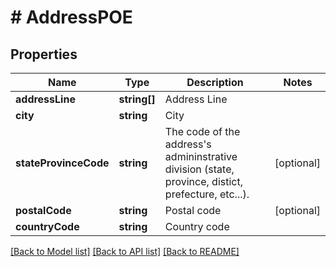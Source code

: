 # # AddressPOE

## Properties

Name | Type | Description | Notes
------------ | ------------- | ------------- | -------------
**addressLine** | **string[]** | Address Line |
**city** | **string** | City |
**stateProvinceCode** | **string** | The code of the address&#39;s admininstrative division (state, province, distict, prefecture, etc...). | [optional]
**postalCode** | **string** | Postal code | [optional]
**countryCode** | **string** | Country code |

[[Back to Model list]](../../README.md#models) [[Back to API list]](../../README.md#endpoints) [[Back to README]](../../README.md)
